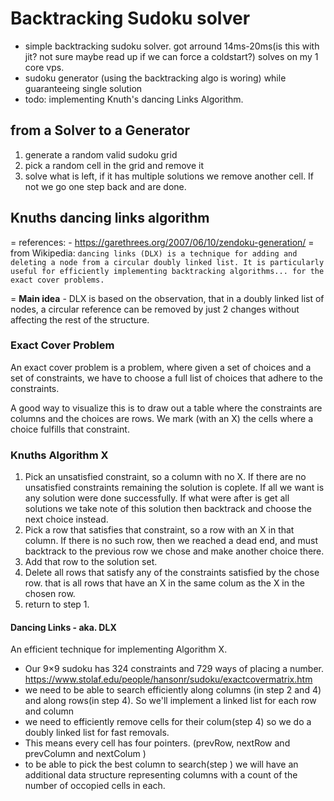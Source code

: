 # Backtracking Sudoku solver

- simple backtracking sudoku solver. got arround 14ms-20ms(is this with jit? not sure maybe read up if we can force a coldstart?) solves on my 1 core vps.
- sudoku generator (using the backtracking algo is woring) while guaranteeing single solution
- todo: implementing Knuth's dancing Links Algorithm.

## from a Solver to a Generator
1. generate a random valid sudoku grid
2. pick a random  cell in the grid and remove it
3. solve what is left, if it has multiple solutions we remove another cell. If not we go one step back and are done.

## Knuths dancing links algorithm
= references:
    - https://garethrees.org/2007/06/10/zendoku-generation/
= from Wikipedia: `dancing links (DLX) is a technique for adding and deleting a node from a circular doubly linked list. It is particularly useful for efficiently implementing backtracking algorithms... for the exact cover problems.`

= **Main idea** - DLX is based on the observation, that in a doubly linked list of nodes, a circular reference can be removed by just 2 changes without affecting the rest of the structure.

### Exact Cover Problem
An exact cover problem is a problem, where given a set of choices and a set of constraints, we have to choose a full list of choices that adhere to the constraints.

A good way to visualize this is to draw out a table where the constraints are columns and the choices are rows. We mark (with an X) the cells where a choice fulfills that constraint.



### Knuths Algorithm X
1. Pick an unsatisfied constraint, so a column with no X. If there are no unsatisfied constraints remaining the solution is coplete. If all we want is any solution were done successfully. If what were after is get all solutions we take note of this solution then backtrack and choose the next choice instead.
2. Pick a row that satisfies that constraint, so a row with an X in that column. If there is no such row, then we reached a dead end, and must backtrack to the previous row we chose and make another choice there.
3. Add that row to the solution set.
4. Delete all rows that satisfy any of the constraints satisfied by the chose row. that is all rows that have an X in the same colum as the X in the chosen row.
5. return to step 1.

#### Dancing Links - aka. DLX
An efficient technique for implementing Algorithm X.
- Our 9×9 sudoku has 324 constraints and 729 ways of placing a number. https://www.stolaf.edu/people/hansonr/sudoku/exactcovermatrix.htm
- we need to be able to search efficiently along columns (in step 2 and 4) and along rows(in step 4). So we'll implement a linked list for each row and column
- we need to efficiently remove cells for their colum(step 4) so we do a doubly linked list for fast removals.
- This means every cell has four pointers. (prevRow, nextRow and prevColumn and nextColum )
- to be able to pick the best column to search(step ) we will have an additional data structure representing columns with a count of the number of occopied cells in each.
